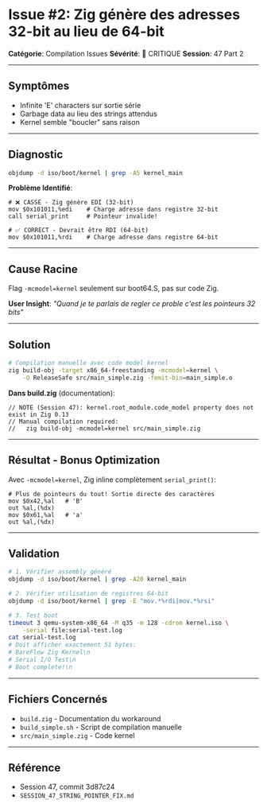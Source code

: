 # Issue #2: Zig génère des adresses 32-bit au lieu de 64-bit

**Catégorie**: Compilation Issues
**Sévérité**: 🔴 CRITIQUE
**Session**: 47 Part 2

---

## Symptômes

- Infinite 'E' characters sur sortie série
- Garbage data au lieu des strings attendus
- Kernel semble "boucler" sans raison

---

## Diagnostic

```bash
objdump -d iso/boot/kernel | grep -A5 kernel_main
```

**Problème Identifié**:
```assembly
# ❌ CASSÉ - Zig génère EDI (32-bit)
mov $0x101011,%edi    # Charge adresse dans registre 32-bit
call serial_print     # Pointeur invalide!

# ✅ CORRECT - Devrait être RDI (64-bit)
mov $0x101011,%rdi    # Charge adresse dans registre 64-bit
```

---

## Cause Racine

Flag `-mcmodel=kernel` seulement sur boot64.S, pas sur code Zig.

**User Insight**: *"Quand je te parlais de regler ce proble c'est les pointeurs 32 bits"*

---

## Solution

```bash
# Compilation manuelle avec code model kernel
zig build-obj -target x86_64-freestanding -mcmodel=kernel \
    -O ReleaseSafe src/main_simple.zig -femit-bin=main_simple.o
```

**Dans build.zig** (documentation):
```zig
// NOTE (Session 47): kernel.root_module.code_model property does not exist in Zig 0.13
// Manual compilation required:
//   zig build-obj -mcmodel=kernel src/main_simple.zig
```

---

## Résultat - Bonus Optimization

Avec `-mcmodel=kernel`, Zig inline complètement `serial_print()`:

```assembly
# Plus de pointeurs du tout! Sortie directe des caractères
mov $0x42,%al   # 'B'
out %al,(%dx)
mov $0x61,%al   # 'a'
out %al,(%dx)
```

---

## Validation

```bash
# 1. Vérifier assembly généré
objdump -d iso/boot/kernel | grep -A20 kernel_main

# 2. Vérifier utilisation de registres 64-bit
objdump -d iso/boot/kernel | grep -E "mov.*%rdi|mov.*%rsi"

# 3. Test boot
timeout 3 qemu-system-x86_64 -M q35 -m 128 -cdrom kernel.iso \
    -serial file:serial-test.log
cat serial-test.log
# Doit afficher exactement 51 bytes:
# BareFlow Zig Kernel\n
# Serial I/O Test\n
# Boot complete!\n
```

---

## Fichiers Concernés

- `build.zig` - Documentation du workaround
- `build_simple.sh` - Script de compilation manuelle
- `src/main_simple.zig` - Code kernel

---

## Référence

- Session 47, commit 3d87c24
- `SESSION_47_STRING_POINTER_FIX.md`
